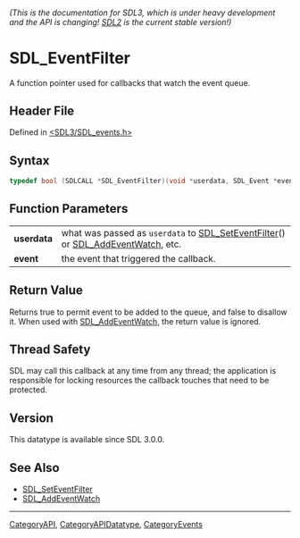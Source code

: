 ###### (This is the documentation for SDL3, which is under heavy development and the API is changing! [SDL2](https://wiki.libsdl.org/SDL2/) is the current stable version!)
# SDL_EventFilter

A function pointer used for callbacks that watch the event queue.

## Header File

Defined in [<SDL3/SDL_events.h>](https://github.com/libsdl-org/SDL/blob/main/include/SDL3/SDL_events.h)

## Syntax

```c
typedef bool (SDLCALL *SDL_EventFilter)(void *userdata, SDL_Event *event);
```

## Function Parameters

|              |                                                                                                                             |
| ------------ | --------------------------------------------------------------------------------------------------------------------------- |
| **userdata** | what was passed as `userdata` to [SDL_SetEventFilter](SDL_SetEventFilter)() or [SDL_AddEventWatch](SDL_AddEventWatch), etc. |
| **event**    | the event that triggered the callback.                                                                                      |

## Return Value

Returns true to permit event to be added to the queue, and false to
disallow it. When used with [SDL_AddEventWatch](SDL_AddEventWatch), the
return value is ignored.

## Thread Safety

SDL may call this callback at any time from any thread; the application is
responsible for locking resources the callback touches that need to be
protected.

## Version

This datatype is available since SDL 3.0.0.

## See Also

- [SDL_SetEventFilter](SDL_SetEventFilter)
- [SDL_AddEventWatch](SDL_AddEventWatch)

----
[CategoryAPI](CategoryAPI), [CategoryAPIDatatype](CategoryAPIDatatype), [CategoryEvents](CategoryEvents)

